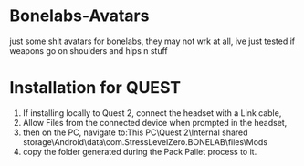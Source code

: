 # Bonelabs-Avatars
just some shit avatars for bonelabs, they may not wrk at all, ive just tested if weapons go on shoulders and hips n stuff


# Installation for QUEST
1. If installing locally to Quest 2, connect the headset with a Link cable,
2. Allow Files from the connected device when prompted in the headset, 
3. then on the PC, navigate to:This PC\Quest 2\Internal shared storage\Android\data\com.StressLevelZero.BONELAB\files\Mods 
4. copy the folder generated during the Pack Pallet process to it.
